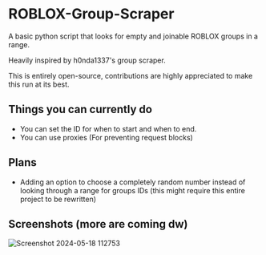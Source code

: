 # ROBLOX-Group-Scraper

A basic python script that looks for empty and joinable ROBLOX groups in a range.

Heavily inspired by h0nda1337's group scraper.

This is entirely open-source, contributions are highly appreciated to make this run at its best.

## Things you can currently do
- You can set the ID for when to start and when to end.
- You can use proxies (For preventing request blocks)

## Plans 
- Adding an option to choose a completely random number instead of looking through a range for groups IDs (this might require this entire project to be rewritten)

## Screenshots (more are coming dw)
![Screenshot 2024-05-18 112753](https://github.com/ymuuuun/ROBLOX-Group-Scraper/assets/170196194/424f554d-1ef0-4878-b2a6-e94783169929)

